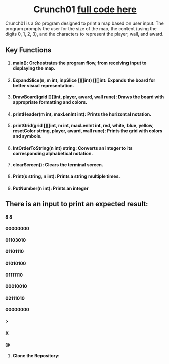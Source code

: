 <h1 align="center">Crunch01 <a href="https://platform.alem.school/git/kzhalmag/crunch01/src/branch/main/main.go" target="_blank"> full code here</a></h1>

Crunch01 is a Go program designed to print a map based on user input. The program prompts the user for the size of the map, the content (using the digits 0, 1, 2, 3), and the characters to represent the player, wall, and award. 

## Key Functions
1. #### main(): Orchestrates the program flow, from receiving input to displaying the map.
2. #### ExpandSlice(n, m int, inpSlice [][]int) [][]int: Expands the board for better visual representation.
3. #### DrawBoard(grid [][]int, player, award, wall rune): Draws the board with appropriate formatting and colors.
4. #### printHeader(m int, maxLenInt int): Prints the horizontal notation.
5. #### printGrid(grid [][]int, m int, maxLenInt int, red, white, blue, yellow, resetColor string, player, award, wall rune): Prints the grid with colors and symbols.
6. #### IntOrderToString(n int) string: Converts an integer to its corresponding alphabetical notation.
7. #### clearScreen(): Clears the terminal screen.
8. #### Print(s string, n int): Prints a string multiple times.
9. #### PutNumber(n int): Prints an integer



## There is an input to print an expected result:
#### 8 8
#### 00000000
#### 01103010
#### 01101110
#### 01010100
#### 01111110
#### 00010010
#### 02111010
#### 00000000
#### >
#### X
#### @

1. **Clone the Repository:**


